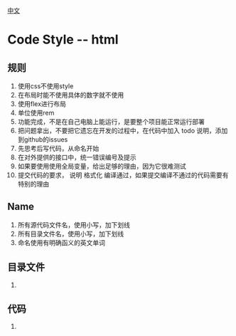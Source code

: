 [中文](./codestyle_html-cn.md)  

# Code Style -- html

## 规则

1. 使用css不使用style
2. 在布局时能不使用具体的数字就不使用
3. 使用flex进行布局
4. 单位使用rem
5. 功能完成，不是在自己电脑上能运行，是要整个项目能正常运行部署
6. 把问题拿出，不要把它遗忘在开发的过程中，在代码中加入 todo 说明，添加到github的issues
7. 先思考后写代码，从命名开始
8. 在对外提供的接口中，统一错误编号及提示
9. 如果要使用使用全局变量，给出足够的理由，因为它很难测试
10. 提交代码的要求， 说明 格式化 编译通过，如果提交编译不通过的代码需要有特别的理由

## Name 

1. 所有源代码文件名，使用小写，加下划线
2. 所有目录文件名，使用小写，加下划线
3. 命名使用有明确函义的英文单词

## 目录文件
1. 

## 代码
1. 
